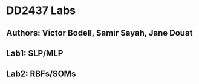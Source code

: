 # DD2437 Labs
## Authors: Victor Bodell, Samir Sayah, Jane Douat

## Lab1: SLP/MLP

## Lab2: RBFs/SOMs
